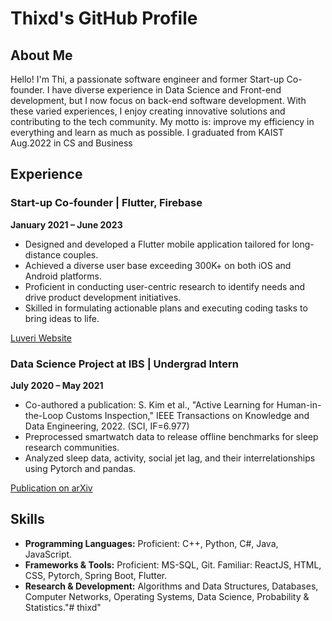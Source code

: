 # Thixd's GitHub Profile

## About Me

Hello! I'm Thi, a passionate software engineer and former Start-up Co-founder. I have diverse experience in Data Science and Front-end development, but I now focus on back-end software development. With these varied experiences, I enjoy creating innovative solutions and contributing to the tech community. My motto is: improve my efficiency in everything and learn as much as possible.
I graduated from KAIST Aug.2022 in CS and Business

## Experience

### Start-up Co-founder | Flutter, Firebase
**January 2021 – June 2023**

- Designed and developed a Flutter mobile application tailored for long-distance couples.
- Achieved a diverse user base exceeding 300K+ on both iOS and Android platforms.
- Proficient in conducting user-centric research to identify needs and drive product development initiatives.
- Skilled in formulating actionable plans and executing coding tasks to bring ideas to life.

[Luveri Website](https://luveri.org/)

### Data Science Project at IBS | Undergrad Intern
**July 2020 – May 2021**

- Co-authored a publication: S. Kim et al., "Active Learning for Human-in-the-Loop Customs Inspection," IEEE Transactions on Knowledge and Data Engineering, 2022. (SCI, IF=6.977)
- Preprocessed smartwatch data to release offline benchmarks for sleep research communities.
- Analyzed sleep data, activity, social jet lag, and their interrelationships using Pytorch and pandas.

[Publication on arXiv](https://arxiv.org/abs/2010.14282)

## Skills

- **Programming Languages:** Proficient: C++, Python, C#, Java, JavaScript.
- **Frameworks & Tools:** Proficient: MS-SQL, Git. Familiar: ReactJS, HTML, CSS, Pytorch, Spring Boot, Flutter.
- **Research & Development:** Algorithms and Data Structures, Databases, Computer Networks, Operating Systems, Data Science, Probability & Statistics."# thixd" 
